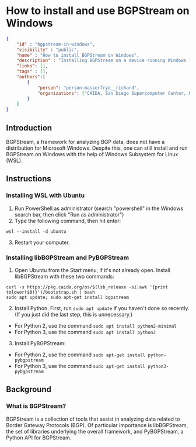 # How to install and use BGPStream on Windows

~~~json
{
    "id" : "bgpstream-in-windows",
    "visibility" : "public",
    "name" : "How to install BGPStream on Windows",
    "description" : "Installing BGPStream on a device running Windows 10 or 11.",
    "links": [],
    "tags" : [],
    "authors":[
        {
            "person": "person:masserfrye__richard",
            "organizations": ["CAIDA, San Diego Supercomputer Center, University of California San Diego"]
        }
    ]   
}
~~~

## Introduction

BGPStream, a framework for analyzing BGP data, does not have a distribution for Microsoft Windows. Despite this, one can still install and run BGPStream
on Windows with the help of Windows Subsystem for Linux (WSL).

## Instructions

### Installing WSL with Ubuntu

1. Run PowerShell as administrator (search "powershell" in the Windows search bar, then click "Run as administrator")
2. Type the following command, then hit enter:

~~~
wsl --install -d ubuntu
~~~

3. Restart your computer.

### Installing libBGPStream and PyBGPStream

1. Open Ubuntu from the Start menu, if it's not already open. Install libBGPStream with these two commands:

~~~
curl -s https://pkg.caida.org/os/$(lsb_release -si|awk '{print tolower($0)}')/bootstrap.sh | bash
sudo apt update; sudo apt-get install bgpstream
~~~

2. Install Python. First, run `sudo apt update` if you haven't done so recently. (If you just did the last step, this is unnecessary.)

- For Python 2, use the command `sudo apt install python2-minimal`
- For Python 3, use the command `sudo apt install python3`

3. Install PyBGPStream:

- For Python 2, use the command `sudo apt-get install python-pybgpstream`
- For Python 3, use the command `sudo apt-get install python3-pybgpstream`


## Background

### What is BGPStream?

BGPStream is a collection of tools that assist in analyzing data related to Border Gateway Protocols (BGP). Of particular importance is libBGPStream, the set of libraries underlying the overall framework, and PyBGPStream, a Python API for BGPStream.
